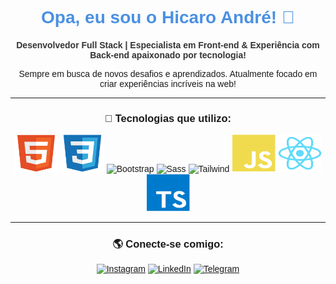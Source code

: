 <div align="center" style="font-family: Arial, sans-serif;">
    <h1 style="color: #4A90E2; font-size: 2.0em;">Opa, eu sou o Hicaro André! 🚀</h1>
    <h2 style="color: #333; font-size: 1.0em;">Desenvolvedor Full Stack | Especialista em Front-end & Experiência com Back-end apaixonado por tecnologia!</h2>
    
  

Sempre em busca de novos desafios e aprendizados. Atualmente focado em criar experiências incríveis na web!

---

### 🚀 Tecnologias que utilizo:

<p align="center">
  <img src="https://raw.githubusercontent.com/devicons/devicon/master/icons/html5/html5-original.svg" alt="HTML" width="70" height="60"/>
  <img src="https://raw.githubusercontent.com/devicons/devicon/master/icons/css3/css3-original.svg" alt="CSS" width="70" height="60"/>
  <img src="https://cdn.jsdelivr.net/gh/devicons/devicon@latest/icons/bootstrap/bootstrap-original.svg" alt="Bootstrap" width="70" height="60"/>
  <img src="https://cdn.jsdelivr.net/gh/devicons/devicon@latest/icons/sass/sass-original.svg" alt="Sass" width="70" height="60"/>
  <img src="https://cdn.jsdelivr.net/gh/devicons/devicon@latest/icons/tailwindcss/tailwindcss-original.svg" alt="Tailwind" width="70" height="60"/>
  <img src="https://raw.githubusercontent.com/devicons/devicon/master/icons/javascript/javascript-plain.svg" alt="JavaScript" width="70" height="60"/>
  <img src="https://raw.githubusercontent.com/devicons/devicon/master/icons/react/react-original.svg" alt="React" width="70" height="60"/>
  <img src="https://raw.githubusercontent.com/devicons/devicon/master/icons/typescript/typescript-plain.svg" alt="TypeScript" width="70" height="60"/>
 
</p>

---

### 🌎 Conecte-se comigo:

[![Instagram](https://img.shields.io/badge/-Instagram-%23E4405F?style=for-the-badge&logo=instagram&logoColor=white)](https://instagram.com/hicaroandre)
[![LinkedIn](https://img.shields.io/badge/-LinkedIn-%230077B5?style=for-the-badge&logo=linkedin&logoColor=white)](https://www.linkedin.com/in/hicaroandre/)
[![Telegram](https://img.shields.io/badge/-Telegram-%2326A5E4?style=for-the-badge&logo=telegram&logoColor=white)](https://t.me/https://web.telegram.org/a/)

</div>
